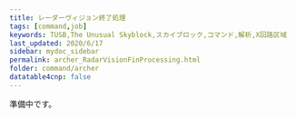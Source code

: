 ```yaml
---
title: レーダーヴィジョン終了処理
tags: [command,job]
keywords: TUSB,The Unusual Skyblock,スカイブロック,コマンド,解析,X回路区域
last_updated: 2020/6/17
sidebar: mydoc_sidebar
permalink: archer_RadarVisionFinProcessing.html
folder: command/archer
datatable4cnp: false
---
```


準備中です。
